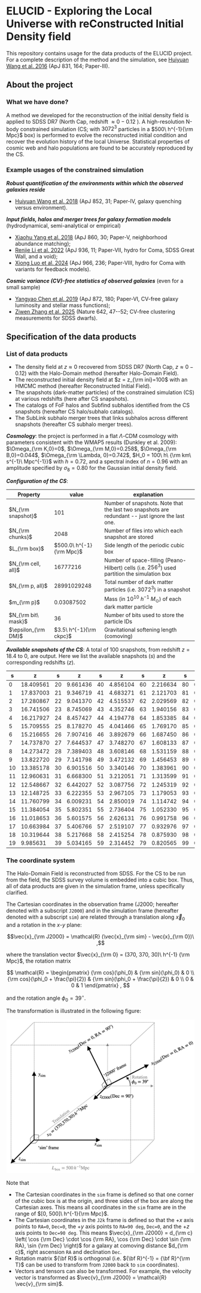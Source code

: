 # ELUCID - Exploring the Local Universe with reConstructed Initial Density field

This repository contains usage for the data products of the ELUCID project. For a complete description of the method and the simulation, see [Huiyuan Wang et al. 2016](https://doi.org/10.3847/0004-637X/831/2/164) (ApJ 831, 164; Paper-III).

## About the project

### What we have done?

A method we developed for the reconstruction of the initial density field is applied to SDSS DR7 (North Cap, redshift $\approx 0 - 0.12$ ). A high-resolution N-body constrained simulation (CS; with $3072^3$ particles in a $500\ h^{-1}{\rm Mpc}$ box) is performed to evolve the reconstructed initial condition and recover the evolution history of the local Universe.
Statistical properties of cosmic web and halo populations are found to be accurately reproduced by the CS. 

### Example usages of the constrained simulation

***Robust quantification of the environments within which the observed galaxies reside***
- [Huiyuan Wang et al. 2018](https://doi.org/10.3847/1538-4357/aa9e01) (ApJ 852, 31; Paper-IV, galaxy quenching versus environment).

***Input fields, halos and merger trees for galaxy formation models*** (hydrodynamical, semi-analytical or empirical)
- [Xiaohu Yang et al. 2018](https://doi.org/10.3847/1538-4357/aac2ce) (ApJ 860, 30; Paper-V, neighborhood abundance matching); 
- [Renjie Li et al. 2022](https://doi.org/10.3847/1538-4357/ac8359) (ApJ 936, 11; Paper-VII, hydro for Coma, SDSS Great Wall, and a void);
- [Xiong Luo et al. 2024](https://doi.org/10.3847/1538-4357/ad392e) (ApJ 966, 236; Paper-VIII, hydro for Coma with variants for feedback models).

***Cosmic variance (CV)-free statistics of observed galaxies*** (even for a small sample)
- [Yangyao Chen et al. 2019](https://doi.org/10.3847/1538-4357/ab0208) (ApJ 872, 180; Paper-VI, CV-free galaxy luminosity and stellar mass functions);
- [Ziwen Zhang et al. 2025](https://doi.org/10.1038/s41586-025-08965-5) (Nature 642, 47--52; CV-free clustering measurements for SDSS dwarfs).

## Specification of the data products

### List of data products

- The density field at $z \approx 0$ recovered from SDSS DR7 (North Cap, $z \approx 0-0.12$) with the Halo-Domain method (hereafter Halo-Domain Field).
- The reconstructed initial density field at $z = z_{\rm ini}=100$ with an HMCMC method (hereafter Reconstructed Initial Field).
- The snapshots (dark-matter particles) of the constrained simulation (CS) at various redshifts (here after CS snapshots).
- The catalogs of FoF halos and Subfind subhalos identified from the CS snapshots (hereafter CS halo/subhalo catalogs).
- The SubLink subhalo merger trees that links subhalos across different snapshots (hereafter CS subhalo merger trees).

***Cosmology***: the project is performed in a flat $\Lambda$-CDM cosmology with parameters 
consistent with the WMAP5 results (Dunkley et al. 2009): 
$\Omega_{\rm K,0}=0$, $\Omega_{\rm M,0}=0.258$, $\Omega_{\rm B,0}=0.044$, 
$\Omega_{\rm \Lambda, 0}=0.742$, $H_0 = 100\ h\ {\rm km\ s^{-1}\ Mpc^{-1}}$ 
with $h=0.72$, and a spectral index of $n=0.96$ with an amplitude specified by 
$\sigma_8=0.80$ for the Gaussian initial density field.

***Configuration of the CS***:

|Property|value|explanation|
|---|---|---
| $N_{\rm snapshot}$ | 101 | Number of snapshots. Note that the last two snapshots are redundant -- just ignore the last one.|
| $N_{\rm chunks}$   | 2048   | Number of files into which each snapshot are stored |
| $L_{\rm box}$ | $500.0\ h^{-1}{\rm Mpc}$ | Side length of the periodic cubic box |
| $N_{\rm cell, all}$ | 16777216 | Number of space-filling (Peano-Hilbert) cells (i.e. $256^3$) used partition the simulation box |
| $N_{\rm p, all}$ | 28991029248 | Total number of dark matter particles (i.e. $3072^3$) in a snapshot |
| $m_{\rm p}$ | 0.03087502 | Mass (in $10^{10}\ h^{-1}\ M_\odot$) of each dark matter particle |
| $N_{\rm bit\ mask}$ | 36 | Number of bits used to store the particle IDs |
| $\epsilon_{\rm DM}$ | $3.5\ h^{-1}{\rm ckpc}$ | Gravitational softening length (comoving) |


***Available snapshots of the CS***:  A total of 100 snapshots, 
from redshift $z=18.4$ to $0$, are output.
Here we list the available snapshots ($s$) and the corresponding redshifts ($z$).

| s | z  | s  | z | s  | z  |s  | z  |s  | z  |
|---|---|---|---|---|---|---|---|---|---|
| 0   |  18.409561    |  20  |  9.661436    |  40    |  4.856104   |   60    |   2.216634    |   80    |    0.766834   |
| 1   |  17.837003    |  21  |  9.346719    |  41    |  4.683271   |   61    |   2.121703    |   81    |    0.714689   |
| 2   |  17.280867    |  22  |  9.041370    |  42    |  4.515537   |   62    |   2.029569    |   82    |    0.664085   |
| 3   |  16.741506    |  23  |  8.745069    |  43    |  4.352746   |   63    |   1.940156    |   83    |    0.614971   |
| 4   |  16.217927    |  24  |  8.457427    |  44    |  4.194778   |   64    |   1.853385    |   84    |    0.567310   |
| 5   |  15.709555    |  25  |  8.178270    |  45    |  4.041466   |   65    |   1.769170    |   85    |    0.521054   |
| 6   |  15.216655    |  26  |  7.907416    |  46    |  3.892679   |   66    |   1.687450    |   86    |    0.476161   |
| 7   |  14.737870    |  27  |  7.644537    |  47    |  3.748270   |   67    |   1.608133    |   87    |    0.432595   |
| 8   |  14.273472    |  28  |  7.389403    |  48    |  3.608146   |   68    |   1.531159    |   88    |    0.390316   |
| 9   |  13.822720    |  29  |  7.141798    |  49    |  3.472132   |   69    |   1.456453    |   89    |    0.349284   |
| 10   |  13.385178    |  30  |  6.901516    |  50    |  3.340146   |   70    |   1.383961    |   90    |    0.309461   |
| 11   |  12.960631    |  31  |  6.668300    |  51    |  3.212051   |   71    |   1.313599    |   91    |    0.270816   |
| 12   |  12.548667    |  32  |  6.442027    |  52    |  3.087756   |   72    |   1.245319    |   92    |    0.233310   |
| 13   |  12.148725    |  33  |  6.222355    |  53    |  2.967105   |   73    |   1.179053    |   93    |    0.196911   |
| 14   |  11.760799    |  34  |  6.009231    |  54    |  2.850019   |   74    |   1.114742    |   94    |    0.161586   |
| 15   |  11.384054    |  35  |  5.802351    |  55    |  2.736404   |   75    |   1.052330    |   95    |    0.127304   |
| 16   |  11.018653    |  36  |  5.601575    |  56    |  2.626131   |   76    |   0.991758    |   96    |    0.094034   |
| 17   |  10.663984    |  37  |  5.406766    |  57    |  2.519107   |   77    |   0.932976    |   97    |    0.061746   |
| 18   |  10.319644    |  38  |  5.217668    |  58    |  2.415254   |   78    |   0.875930    |   98    |    0.030411   |
| 19   |  9.985631    |  39  |  5.034165    |  59    |  2.314452   |   79    |   0.820565    |   99    |    0.000000   |

### The coordinate system

The Halo-Domain Field is reconstructed from SDSS. For the CS to be run from the field, 
the SDSS survey volume is embedded into a cubic box. Thus, all of data products are 
given in the simulation frame, unless specifically clarified.

The Cartesian coordinates in the observation frame (J2000; hereafter denoted with a subscript `J2000`) 
and in the simulation frame (hereafter denoted with a subscript `sim`) 
are related through a translation along $`\vec{x}_0`$ and a rotation in the $`x`$-$`y`$ plane:

$$\vec{x}_{\rm J2000} = \mathcal{R} (\vec{x}_{\rm sim} - \vec{x}_{\rm 0})\ ,$$

where the translation vector $\vec{x}_{\rm 0} = (370, 370, 30)\ h^{-1} {\rm Mpc}$,
the rotation matrix

$$
\mathcal{R} = \begin{pmatrix}
{\rm cos}(\phi_0)   &  {\rm sin}(\phi_0)    & 0 \\
{\rm cos}(\phi_0 + \frac{\pi}{2})   &   {\rm sin}(\phi_0 + \frac{\pi}{2})         &  0 \\
0  &  0   &   1
\end{pmatrix} ,
$$

and the rotation angle $\phi_0 = 39^{\circ}$.

The transformation is illustrated in the following figure:

[![frame-cvt.jpg](/docs/figures/frame-cvt-small.png)](/docs/figures/frame-cvt.png)

Note that
- The Cartesian coordinates in the `sim` frame is defined so that one corner of the cubic box is at the origin, 
and three sides of the box are along the Cartesian axes. This means all coordinates in the `sim` frame 
are in the range of $[0, 500]\ h^{-1}{\rm Mpc}$.
- The Cartesian coordinates in the `J2k` frame is defined so that the $+x$ axis 
points to `RA=0`, `Dec=0`, the $+y$ axis points to `RA=90 deg`, `Dec=0`, and the $+z$ axis 
points to `Dec=90 deg`. This means $`\vec{x}_{\rm J2000} = d_{\rm c} \left( \cos {\rm Dec} \cdot \cos {\rm RA}, \cos {\rm Dec} \cdot \sin {\rm RA}, \sin {\rm Dec} \right)`$
for a galaxy at comoving distance $d_{\rm c}$, right ascension `RA` and declination `Dec`.
- Rotation matrix ${\bf R}$ is orthogonal (i.e. ${\bf R}^{-1} = {\bf R}^{\rm T}$ can be used to transform from `J2000` back to `sim` coordinates).
- Vectors and tensors can also be transformed. For example, the velocity vector is transformed as $`\vec{v}_{\rm J2000} = \mathcal{R} \vec{v}_{\rm sim}`$.
